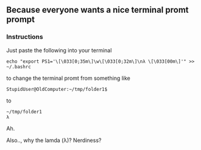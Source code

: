 ## Because everyone wants a nice terminal promt prompt

### Instructions

Just paste the following into your terminal

    echo "export PS1='\[\033[0;35m\]\w\[\033[0;32m\]\nλ \[\033[00m\]'" >> ~/.bashrc

to change the terminal promt from something like

    StupidUser@OldComputer:~/tmp/folder1$

to

    ~/tmp/folder1
    λ

Ah.

Also.., why the lamda (λ)?
Nerdiness?
